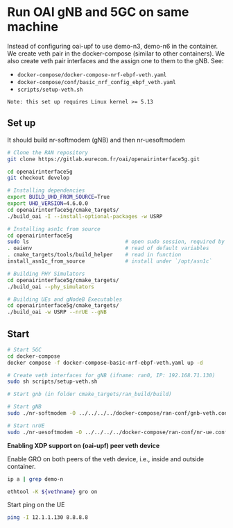# Run OAI gNB and 5GC on same machine

Instead of configuring oai-upf to use demo-n3, demo-n6 in the container. We create veth pair in the docker-compose (similar to other containers). We also create veth pair interfaces and the assign one to them to the gNB. See:
- `docker-compose/docker-compose-nrf-ebpf-veth.yaml`
- `docker-compose/conf/basic_nrf_config_ebpf_veth.yaml`
- `scripts/setup-veth.sh`

`Note: this set up requires Linux kernel >= 5.13`

## Set up

It should build nr-softmodem (gNB) and then nr-uesoftmodem

```bash
# Clone the RAN repository
git clone https://gitlab.eurecom.fr/oai/openairinterface5g.git

cd openairinterface5g
git checkout develop

# Installing dependencies
export BUILD_UHD_FROM_SOURCE=True
export UHD_VERSION=4.6.0.0
cd openairinterface5g/cmake_targets/
./build_oai -I --install-optional-packages -w USRP

# Installing asn1c from source
cd openairinterface5g
sudo ls                               # open sudo session, required by install_asn1c_from_source
. oaienv                              # read of default variables
. cmake_targets/tools/build_helper    # read in function
install_asn1c_from_source             # install under `/opt/asn1c`

# Building PHY Simulators
cd openairinterface5g/cmake_targets/
./build_oai --phy_simulators

# Building UEs and gNodeB Executables
cd openairinterface5g/cmake_targets/
./build_oai -w USRP --nrUE --gNB
```

## Start 

```bash
# Start 5GC
cd docker-compose
docker compose -f docker-compose-basic-nrf-ebpf-veth.yaml up -d

# Create veth interfaces for gNB (ifname: ran0, IP: 192.168.71.130)
sudo sh scripts/setup-veth.sh

# Start gnb (in folder cmake_targets/ran_build/build)

# Start gNB
sudo ./nr-softmodem -O ../../../../docker-compose/ran-conf/gnb-veth.conf --sa -E --rfsim

# Start nrUE
sudo ./nr-uesoftmodem -O ../../../../docker-compose/ran-conf/nr-ue.conf -E --sa --rfsim -r 106 --numerology 1 -C 3619200000 --log_config.global_log_options level,nocolor,time
```

**Enabling XDP support on (oai-upf) peer veth device**

Enable GRO on both peers of the veth device, i.e., inside and outside container.

```bash
ip a | grep demo-n

ethtool -K ${vethname} gro on
```

Start ping on the UE

```bash
ping -I 12.1.1.130 8.8.8.8
```